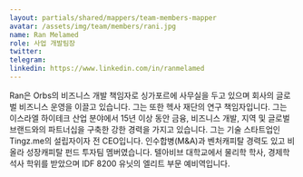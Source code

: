 ```yaml
---
layout: partials/shared/mappers/team-members-mapper
avatar: /assets/img/team/members/rani.jpg
name: Ran Melamed
role: 사업 개발팀장
twitter:
telegram:
linkedin: https://www.linkedin.com/in/ranmelamed
---
```


Ran은 Orbs의 비즈니스 개발 책임자로 싱가포르에 사무실을 두고 있으며 회사의 글로벌 비즈니스 운영을 이끌고 있습니다. 그는 또한 헥사 재단의 연구 책임자입니다. 그는 이스라엘 하이테크 산업 분야에서 15년 이상 동안 금융, 비즈니스 개발, 지역 및 글로벌 브랜드와의 파트너십을 구축한 강한 경력을 가지고 있습니다. 그는 기술 스타트업인 Tingz.me의 설립자이자 전 CEO입니다. 인수합병(M&A)과 벤처캐피탈 경력도 있고 비올라 성장캐피탈 펀드 투자팀 멤버였습니다. 텔아비브 대학교에서 물리학 학사, 경제학 석사 학위를 받았으며 IDF 8200 유닛의 엘리트 부문 예비역입니다.

